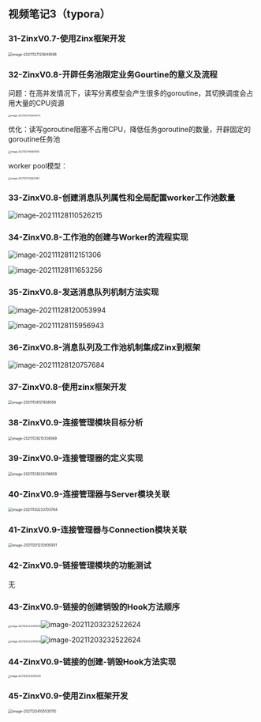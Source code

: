 ## 视频笔记3（typora）

### 31-ZinxV0.7-使用Zinx框架开发

<img src="assets/image-20211127125649598.png" alt="image-20211127125649598" style="zoom:50%;" />

### 32-ZinxV0.8-开辟任务池限定业务Gourtine的意义及流程

问题：在高并发情况下，读写分离模型会产生很多的goroutine，其切换调度会占用大量的CPU资源

<img src="assets/image-20211127140434473.png" alt="image-20211127140434473" style="zoom: 33%;" />	

优化：读写goroutine阻塞不占用CPU，降低任务goroutine的数量，开辟固定的goroutine任务池

<img src="assets/image-20211127140801016.png" alt="image-20211127140801016" style="zoom:33%;" />

worker pool模型：

<img src="assets/image-20211127135825183.png" alt="image-20211127135825183" style="zoom: 33%;" />

### 33-ZinxV0.8-创建消息队列属性和全局配置worker工作池数量

![image-20211128110526215](assets/image-20211128110526215.png)

### 34-ZinxV0.8-工作池的创建与Worker的流程实现

![image-20211128112151306](assets/image-20211128112151306.png)

![image-20211128111653256](assets/image-20211128111653256.png)

### 35-ZinxV0.8-发送消息队列机制方法实现

![image-20211128120053994](assets/image-20211128120053994.png)

![image-20211128115956943](assets/image-20211128115956943.png)

### 36-ZinxV0.8-消息队列及工作池机制集成Zinx到框架

![image-20211128120757684](assets/image-20211128120757684.png)

### 37-ZinxV0.8-使用zinx框架开发

<img src="assets/image-20211128121938558.png" alt="image-20211128121938558" style="zoom:50%;" />

### 38-ZinxV0.9-连接管理模块目标分析

<img src="assets/image-20211129215336569.png" alt="image-20211129215336569" style="zoom:50%;" />

### 39-ZinxV0.9-连接管理器的定义实现

<img src="assets/image-20211129224316859.png" alt="image-20211129224316859" style="zoom:50%;" />

### 40-ZinxV0.9-连接管理器与Server模块关联

<img src="assets/image-20211130233703764.png" alt="image-20211130233703764" style="zoom:50%;" />

### 41-ZinxV0.9-连接管理器与Connection模块关联

<img src="assets/image-20211201232835931.png" alt="image-20211201232835931" style="zoom:50%;" />

### 42-ZinxV0.9-链接管理模块的功能测试

无

###  43-ZinxV0.9-链接的创建销毁的Hook方法顺序

<img src="assets/image-20211203232419030.png" alt="image-20211203232419030" style="zoom: 33%;" />![image-20211203232522624](assets/image-20211203232522624.png)

<img src="assets/image-20211203232419030.png" alt="image-20211203232419030" style="zoom:33%;" />![image-20211203232522624](assets/image-20211203232522624.png)

### 44-ZinxV0.9-链接的创建-销毁Hook方法实现

<img src="assets/image-20211203235300291.png" alt="image-20211203235300291" style="zoom:33%;" />

### 45-ZinxV0.9-使用Zinx框架开发

<img src="assets/image-20211204105535110.png" alt="image-20211204105535110" style="zoom:50%;" />





